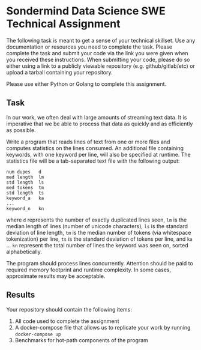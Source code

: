 # Sondermind Data Science SWE Technical Assignment

The following task is meant to get a sense of your technical skillset.
Use any documentation or resources you need to complete the task.
Please complete the task and submit your code via the link you were
given when you received these instructions. When submitting your code,
please do so either using a link to a publicly viewable repository
(e.g. github/gitlab/etc) or upload a tarball containing your repository.

Please use either Python or Golang to complete this assignment.

## Task

In our work, we often deal with large amounts of streaming text data.
It is imperative that we be able to process that data as quickly and as efficiently as possible.

Write a program that reads lines of text from one or more files and computes statistics on the lines consumed.
An additional file containing keywords, with one keyword per line, will also be specified at runtime.
The statistics file will be a tab-separated text file with the following output:

```
num dupes   d
med length  lm
std length  ls
med tokens  tm
std length  ts
keyword_a   ka
...
keyword_n   kn
```

where `d` represents the number of exactly duplicated lines seen, `lm` is the median length of lines
(number of unicode characters), `ls` is the standard deviation of line length, `tm` is the median
number of tokens (via whitespace tokenization) per line, `ts` is the standard deviation of tokens
per line, and `ka` ... `kn` represent the total number of lines the keyword was seen on, sorted
alphabetically.

The program should process lines concurrently. Attention should be paid to required memory footprint
and runtime complexity. In some cases, approximate results may be acceptable.

## Results

Your repository should contain the following items:

1. All code used to complete the assignment
2. A docker-compose file that allows us to replicate your work by running `docker-compose up`
3. Benchmarks for hot-path components of the program